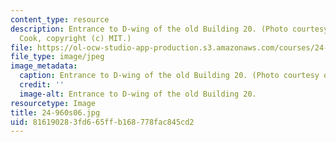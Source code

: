 ```yaml
---
content_type: resource
description: Entrance to D-wing of the old Building 20. (Photo courtesy of John F.
  Cook, copyright (c) MIT.)
file: https://ol-ocw-studio-app-production.s3.amazonaws.com/courses/24-960-syntactic-models-spring-2006/816190283fd665ffb168778fac845cd2_24-960s06.jpg
file_type: image/jpeg
image_metadata:
  caption: Entrance to D-wing of the old Building 20. (Photo courtesy of John F. Cook.)
  credit: ''
  image-alt: Entrance to D-wing of the old Building 20.
resourcetype: Image
title: 24-960s06.jpg
uid: 81619028-3fd6-65ff-b168-778fac845cd2
---
```

